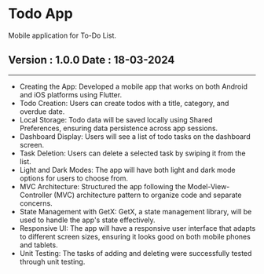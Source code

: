# Todo App
Mobile application for To-Do List.

## Version : 1.0.0 Date : 18-03-2024
------------------------------------------

- Creating the App: Developed a mobile app that works on both Android and iOS platforms using Flutter.
- Todo Creation: Users can create todos with a title, category, and overdue date.
- Local Storage: Todo data will be saved locally using Shared Preferences, ensuring data persistence across app sessions.
- Dashboard Display: Users will see a list of todo tasks on the dashboard screen.
- Task Deletion: Users can delete a selected task by swiping it from the list.
- Light and Dark Modes: The app will have both light and dark mode options for users to choose from.
- MVC Architecture: Structured the app following the Model-View-Controller (MVC) architecture pattern to organize code and separate concerns.
- State Management with GetX: GetX, a state management library, will be used to handle the app's state effectively.
- Responsive UI: The app will have a responsive user interface that adapts to different screen sizes, ensuring it looks good on both mobile phones and tablets.
- Unit Testing: The tasks of adding and deleting were successfully tested through unit testing. 
